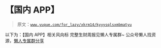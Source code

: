 # 【国内 APP】

> 原文：[`www.yuque.com/for_lazy/xkrm14/kyyysqlsxmbmatyu`](https://www.yuque.com/for_lazy/xkrm14/kyyysqlsxmbmatyu)

<ne-p id="u4ae20767" data-lake-id="u4ae20767"><ne-text id="ube5ff3f0">以下为：【国内 APP】相关风向标</ne-text></ne-p> <ne-p id="uea79d18d" data-lake-id="uea79d18d"><ne-text id="uf372d4fd">完整生财周报见懒人专属群~</ne-text></ne-p> <ne-p id="u5077ab11" data-lake-id="u5077ab11"><ne-text id="ufe3639d6">公众号懒人找资源，</ne-text>[<ne-text id="u86e40c27">懒人专属群分享</ne-text>](https://lazybook.fun/#/blog/group)</ne-p>